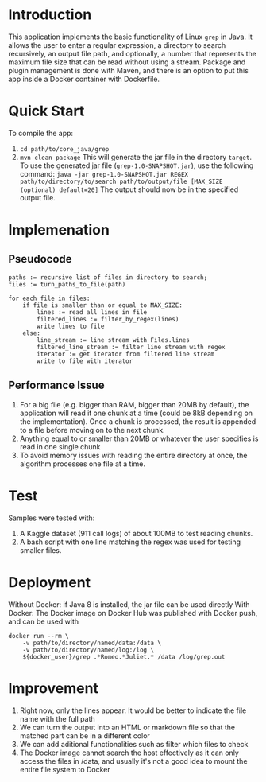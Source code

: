 # Introduction
This application implements the basic functionality of Linux `grep` in Java. It allows the user to enter a regular expression, a directory to search recursively, an output file path, and optionally, a number that represents the maximum file size that can be read without using a stream. Package and plugin management is done with Maven, and there is an option to put this app inside a Docker container with Dockerfile.

# Quick Start
To compile the app:
1. `cd path/to/core_java/grep`
2. `mvn clean package`
This will generate the jar file in the directory `target`. To use the generated jar file (`grep-1.0-SNAPSHOT.jar`), use the following command:
`java -jar grep-1.0-SNAPSHOT.jar REGEX path/to/directory/to/search path/to/output/file [MAX_SIZE (optional) default=20]`
The output should now be in the specified output file.

# Implemenation
## Pseudocode
```pseudocode
paths := recursive list of files in directory to search;
files := turn_paths_to_file(path)

for each file in files:
    if file is smaller than or equal to MAX_SIZE:
        lines := read all lines in file
        filtered_lines := filter_by_regex(lines)
        write lines to file
    else:
        line_stream := line stream with Files.lines
        filtered_line_stream := filter line stream with regex
        iterator := get iterator from filtered line stream
        write to file with iterator
```

## Performance Issue
1. For a big file (e.g. bigger than RAM, bigger than 20MB by default), the application will read it one chunk at a time (could be 8kB depending on the implementation). Once a chunk is processed, the result is appended to a file before moving on to the next chunk.
2. Anything equal to or smaller than 20MB or whatever the user specifies is read in one single chunk
3. To avoid memory issues with reading the entire directory at once, the algorithm processes one file at a time.

# Test
Samples were tested with:
1. A Kaggle dataset (911 call logs) of about 100MB to test reading chunks.
2. A bash script with one line matching the regex was used for testing smaller files.

# Deployment
Without Docker: if Java 8 is installed, the jar file can be used directly
With Docker: The Docker image on Docker Hub was published with Docker push, and can be used with 
```
docker run --rm \ 
    -v path/to/directory/named/data:/data \
    -v path/to/directory/named/log:/log \
    ${docker_user}/grep .*Romeo.*Juliet.* /data /log/grep.out
```

# Improvement
1. Right now, only the lines appear. It would be better to indicate the file name with the full path
2. We can turn the output into an HTML or markdown file so that the matched part can be in a different color
3. We can add aditional functionalities such as filter which files to check
4. The Docker image cannot search the host effectively as it can only access the files in /data, and usually it's not a good idea to mount the entire file system to Docker